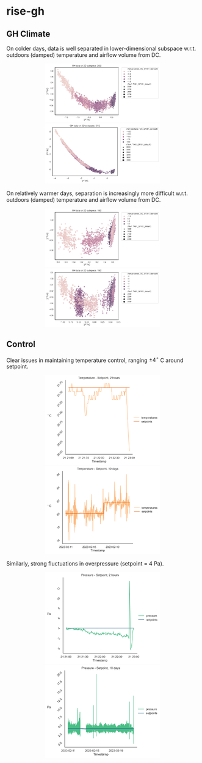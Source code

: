 # rise-gh

## GH Climate

On colder days, data is well separated in lower-dimensional subspace w.r.t. outdoors (damped) temperature and airflow volume from DC.

<p align="center">
  <img src=https://github.com/oStglnd/rise-gh/blob/main/misc/plots/pca_20-2.png?raw=true width="300" title="PCA, 20/02">
  <img src=https://github.com/oStglnd/rise-gh/blob/main/misc/plots/pca_21-2.png?raw=true width="300" title="PCA, 21/02">
</p>

On relatively warmer days, separation is increasingly more difficult w.r.t. outdoors (damped) temperature and airflow volume from DC.

<p align="center">
  <img src=https://github.com/oStglnd/rise-gh/blob/main/misc/plots/pca_18-2.png?raw=true width="300" title="PCA, 18/02">
  <img src=https://github.com/oStglnd/rise-gh/blob/main/misc/plots/pca_19-2.png?raw=true width="300" title="PCA, 19/02">
</p>

## Control

Clear issues in maintaining temperature control, ranging $\pm 4^\circ$ C  around setpoint.

<p align="center">
  <img src=https://github.com/oStglnd/rise-gh/blob/main/misc/plots/temp_setp_2h.png?raw=true width="300" title="Temperature, setpoint, 2 hours">
  <img src=https://github.com/oStglnd/rise-gh/blob/main/misc/plots/temp_setp_10d.png?raw=true width="300" title="Temperature, setpoint, 10 days">
</p>

Similarly, strong fluctuations in overpressure (setpoint = 4 Pa).

<p align="center">
  <img src=https://github.com/oStglnd/rise-gh/blob/main/misc/plots/pa_setp_2h.png?raw=true width="300" title="Pressure, setpoint, 2 hours">
  <img src=https://github.com/oStglnd/rise-gh/blob/main/misc/plots/pa_setp_10d.png?raw=true width="300" title="Pressure, setpoint, 10 days">
</p>
